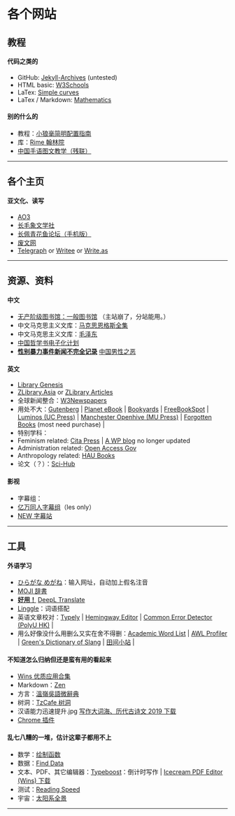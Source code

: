 # 各个网站

## 教程

#### 代码之类的

* GitHub: [Jekyll-Archives](https://github.com/jekyll/jekyll-archives) (untested)
* HTML basic: [W3Schools](https://www.w3schools.com/)
* LaTex: [Simple curves](https://www.overleaf.com/learn/latex/LaTeX_Graphics_using_TikZ:_A_Tutorial_for_Beginners_(Part_1)%E2%80%94Basic_Drawing)
* LaTex / Markdown: [Mathematics](https://www.calvin.edu/~rpruim/courses/s341/S17/from-class/MathinRmd.html)

#### 别的什么的

* 教程：[小狼毫简明配置指南](https://www.jianshu.com/p/296bba666604?open=1)
* 库：[Rime 翰林院](https://github.com/rime-aca)
* [中国手语图文教学（残联）](http://www.cdpf.org.cn/special/zgsy/node_305701.htm)

-----

## 各个主页

#### 亚文化、读写

* [AO3](https://archiveofourown.org/)
* [长毛象文学社](https://mastodonnovelclub.boards.net/)
* [长佩青花鱼论坛（手机版）](https://allcp.net/forum.php?mobile=yes)
* [废文网](https://sosad.fun/)
* [Telegraph](https://telegra.ph/) or [Writee]() or [Write.as]()

-----

## 资源、资料

#### 中文

* [无产阶级图书馆：一般图书馆](https://library.proletarian.me/My_library_table.php) （主站崩了，分站能用。）
* 中文马克思主义文库：[马克思恩格斯全集](https://www.marxists.org/chinese/marx-engels/index.htm)
* 中文马克思主义文库：[毛泽东](https://www.marxists.org/chinese/maozedong/index.htm)
* [中国哲学书电子化计划](https://ctext.org/pre-qin-and-han/zhs)
* <u><b>性别暴力事件新闻不完全记录</b></u> [中国男性之恶](https://cnwoman-bot.github.io/evil-man/)

#### 英文

* [Library Genesis](http://gen.lib.rus.ec/)
* [ZLibrary.Asia](https://b-ok.as/) or [ZLibrary Articles](https://booksc.org/)
* 全球新闻整合：[W3Newspapers](https://www.w3newspapers.com/)
* 用处不大：[Gutenberg](http://www.gutenberg.org/) | [Planet eBook](https://www.planetebook.com/) | [Bookyards](https://www.bookyards.com/en) | [FreeBookSpot](http://www.freebookspot.es/) | [Luminos (UC Press)](https://www.luminosoa.org/site/) | [Manchester Openhive (MU Press)](https://www.manchesteropenhive.com/) | [Forgotten Books](https://www.forgottenbooks.com/en) (most need purchase) |
* 特别学科：
 * Feminism related: [Cita Press](https://citapress.org/#home) | [A WP blog](https://12rec5.wordpress.com/) no longer updated
 * Administration related: [Open Access Gov](https://www.openaccessgovernment.org/)
 * Anthropology related: [HAU Books](https://haubooks.org/)
* 论文（？）：[Sci-Hub](https://sci-hub.tw/)

#### 影视

* 字幕组：
 * [亿万同人字幕组](http://ywtrzm.com/)（les only）
 * [NEW 字幕站](https://newzmz.com/index.html)

-----

## 工具

#### 外语学习

* [ひらがな めがね](http://www.hiragana.jp/index.html)：输入网址，自动加上假名注音
* [MOJI 辞書](https://www.mojidict.com/)
* <b><u>好用！</u></b> [DeepL Translate](https://www.deepl.com/translator)
* [Linggle](https://linggle.com/)：词语搭配
* 英语文章校对：[Typely](https://typely.com/) | [Hemingway Editor](http://www.hemingwayapp.com/) | [Common Error Detector (PolyU HK)](http://www2.elc.polyu.edu.hk/cill/errordetector.htm) |
* 用么好像没什么用删么又实在舍不得删：[Academic Word List](http://www.uefap.com/vocab/select/awl.htm) | [AWL Profiler](http://www4.caes.hku.hk/vocabulary/profile.htm) | [Green's Dictionary of Slang](https://greensdictofslang.com/) | [田间小站](https://www.tjxz.cc/) |

#### 不知道怎么归纳但还是蛮有用的看起来

* [Wins 优质应用合集](https://github.com/Awesome-Windows/Awesome)
* Markdown：[Zen](https://zen.unit.ms/)
* 方言：[溫嶺吳語微辭典](https://qaanlid.wordpress.com/?tdsourcetag=s_pcqq_aiomsg)
* 树洞：[TzCafe 树洞](https://forms.yandex.com/u/5e26953f119d8b0d0aa434fc/)
* 汉语能力迅速提升.jpg [写作大词海、历代古诗文 2019 下载](http://www.zhsc.com/indexgb.htm)
* [Chrome 插件](https://chrome.zzzmh.cn/index)

#### 乱七八糟的一堆，估计这辈子都用不上

* 数学：[绘制函数](https://zh.numberempire.com/graphingcalculator.php)
* 数据：[Find Data](https://www.icpsr.umich.edu/web/pages/ICPSR/index.html)
* 文本、PDF、其它编辑器：[Typeboost](https://www.typeboost.io/)：倒计时写作 |  [Icecream PDF Editor (Wins) 下载](https://icecreamapps.com/PDF-Editor/)
* 测试：[Reading Speed](http://pages.email.nypl.org/speed-read/index?PromoSrc=2016_Speed_Reading_Quiz_FB&utm_source=Facebook&utm_medium=referral&utm_term=2016SpeedReadingQuiz&utm_content=FB02&utm_campaign=2016SpeedReadingQuiz)
* 宇宙：[太阳系全景](https://720yun.com/t/eb42ejpvu1a?scene_id=365147)

-----

